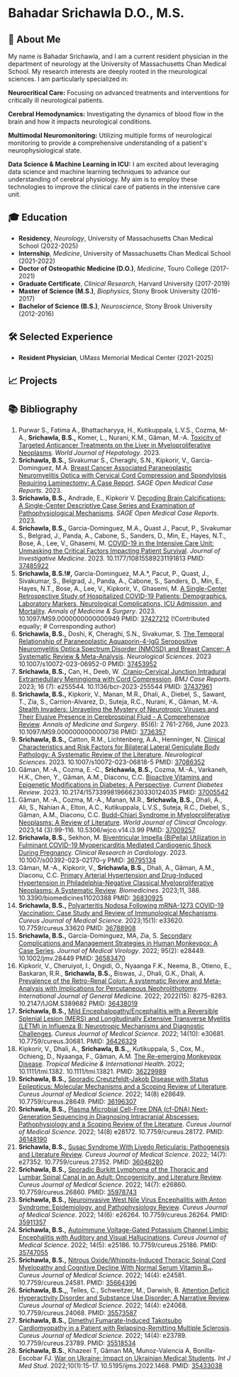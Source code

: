 # **Bahadar Srichawla D.O., M.S.**

## 🌟 About Me
My name is Bahadar Srichawla, and I am a current resident physician in the department of neurology at the University of Massachusetts Chan Medical School. My research interests are deeply rooted in the rneurological sciences. I am particularly specialized in:

**Neurocritical Care:** Focusing on advanced treatments and interventions for critically ill neurological patients.

**Cerebral Hemodynamics:** Investigating the dynamics of blood flow in the brain and how it impacts neurological conditions.

**Multimodal Neuromonitoring:** Utilizing multiple forms of neurological monitoring to provide a comprehensive understanding of a patient's neurophysiological state.

**Data Science & Machine Learning in ICU:** I am excited about leveraging data science and machine learning techniques to advance our understanding of cerebral physiology. My aim is to employ these technologies to improve the clinical care of patients in the intensive care unit.

## 🎓 Education
* **Residency**, _Neurology_, University of Massachusetts Chan Medical School (2022-2025)
* **Internship**, _Medicine_, University of Massachusetts Chan Medical School (2021-2022)
* **Doctor of Osteopathic Medicine (D.O.)**, _Medicine_, Touro College (2017-2021)
* **Graduate Certificate**, _Clinical Research_,  Harvard University (2017-2019)
* **Master of Science (M.S.)**, _Biophysics_, Stony Brook University (2016-2017)
* **Bachelor of Science (B.S.)**, _Neuroscience_, Stony Brook University (2012-2016)
  
## 🛠 Selected Experience
* **Resident Physician**, UMass Memorial Medical Center (2021-2025)


## 📈 Projects

## 📚 Bibliography 
1.	Purwar S., Fatima A., Bhattacharyya, H., Kutikuppala, L.V.S., Cozma, M-A., **Srichawla, B.S.,** Komer, L., Nurani, K.M., Găman, M.-A. <ins>Toxicity of Targeted Anticancer Treatments on the Liver in Myeloproliferative Neoplasms</ins>. _World Journal of Hepatology_. 2023. 								
2.	**Srichawla, B.S.,** Sivakumar S., Cheraghi, S.N., Kipkorir, V., Garcia-Dominguez, M.A. <ins>Breast Cancer Associated Paraneoplastic Neuromyelitis Optica with Cervical Cord Compression and Spondylosis Requiring Laminectomy: A Case Report</ins>. _SAGE Open Medical Case Reports_. 2023.					
3.	**Srichawla, B.S.,** Andrade, E., Kipkorir V. <ins>Decoding Brain Calcifications: A Single-Center Descriptive Case Series and Examination of Pathophysiological Mechanisms</ins>. _SAGE Open Medical Case Reports_. 2023.	
4.	**Srichawla, B.S.,** Garcia-Dominguez, M.A., Quast J., Pacut, P., Sivakumar S., Belgrad, J., Panda, A., Cabone, S., Sanders, D., Min, E., Hayes, N.T., Bose, A., Lee, V., Ghasemi, M. <ins>COVID-19 in the Intensive Care Unit: Unmasking the Critical Factors Impacting Patient Survival</ins>. _Journal of Investigative Medicine_. 2023. 10.1177/10815589231191813 PMID: [37485922](https://pubmed.ncbi.nlm.nih.gov/37485922/)
5. **Srichawla, B.S.!#,** Garcia-Dominguez, M.A.*, Pacut, P., Quast, J., Sivakumar, S., Belgrad, J., Panda, A., Cabone, S., Sanders, D., Min, E., Hayes, N.T., Bose, A., Lee, V., Kipkorir, V., Ghasemi, M. <ins>A Single-Center Retrospective Study of Hospitalized COVID-19 Patients: Demographics, Laboratory Markers, Neurological Complications, ICU Admission, and Mortality</ins>. _Annals of Medicine & Surgery_. 2023. 10.1097/MS9.0000000000000949 PMID: [37427212](https://pubmed.ncbi.nlm.nih.gov/37427212/) (!Contributed equally; # Corresponding author)
6.	**Srichawla, B.S.,** Doshi, K, Cheraghi, S.N., Sivakumar, S. <ins>The Temporal Relationship of Paraneoplastic Aquaporin-4-IgG Seropositive Neuromyelitis Optica Spectrum Disorder (NMOSD) and Breast Cancer: A Systematic Review & Meta-Analysis</ins>. _Neurological Sciences_. 2023 10.1007/s10072-023-06952-0 PMID: [37453952](https://pubmed.ncbi.nlm.nih.gov/37453952/)													
7.	**Srichawla, B.S.,** Can, H., Deeb, W. ,<ins>Cranio-Cervical Junction Intradural Extramedullary Meningioma with Cord Compression</ins>. _BMJ Case Reports_. 2023; 16 (7): e255544. 10.1136/bcr-2023-255544 PMID: [37437961](https://pubmed.ncbi.nlm.nih.gov/37437961/)										
8.	**Srichawla, B.S.,** Kipkorir, V., Manan, M.R., Dhali, A., Diebel, S., Sawant, T., Zia, S., Carrion-Alvarez, D., Suteja, R.C., Nurani, K., Găman, M.-A. <ins>Stealth Invaders: Unraveling the Mystery of Neurotropic Viruses and Their Elusive Presence in Cerebrospinal Fluid - A Comprehensive Review</ins>. _Annals of Medicine and Surgery_. 85(6): 2	761-2766, June 2023. 10.1097/MS9.0000000000000736 PMID: [3736357](https://pubmed.ncbi.nlm.nih.gov/37363567/)									
9.	**Srichawla, B.S.,** Catton, R.M., Lichtenberg, A.A., Henninger, N. <ins>Clinical Characteristics and Risk Factors for Bilateral Lateral Geniculate Body Pathology: A Systematic Review of the Literature</ins>. _Neurological Sciences_. 2023. 10.1007/s10072-023-06818-5 PMID: [37086352](https://pubmed.ncbi.nlm.nih.gov/37086352/)							
10.	Găman, M.-A., Cozma, E.-C., **Srichawla, B.S.,** Cozma, M.-A., Varkaneh, H.K., Chen, Y., Găman, A.M., Diaconu, C.C. <ins>Bioactive Vitamins and Epigenetic Modifications in Diabetes: A Perspective</ins>. _Current Diabetes Review_. 2023. 10.2174/1573399819666230330124035 PMID: [37005542](https://pubmed.ncbi.nlm.nih.gov/37005542/)							
11.	Găman, M.-A., Cozma, M.-A., Manan, M.R., **Srichawla, B.S.,** Dhali, A., Ali, S., Nahian A., Elton, A.C., Kutikuppala, L.V.S., Suteja, R.C., Diebel, S., Găman, A.M., Diaconu, C.C. <ins>Budd-Chiari Syndrome in Myeloproliferative Neoplasms: A Review of Literature</ins>. _World Journal of Clinical Oncology_. 2023;14 (3):99-116. 10.5306/wjco.v14.i3.99 PMID: [37009257](https://pubmed.ncbi.nlm.nih.gov/37009527/)													 
12.	**Srichawla, B.S.,** Sekhon, M. <ins>Biventricular Impella (BiPella) Utilization in Fulminant COVID-19 Myopericarditis Mediated Cardiogenic Shock During Pregnancy</ins>. _Clinical Research in Cardiology_. 2023. 10.1007/s00392-023-02170-y PMID: [36795134](https://pubmed.ncbi.nlm.nih.gov/36795134/)												
13.	Găman, M.-A., Kipkorir, V., **Srichawla, B.S.,** Dhali, A., Găman, A.M., Diaconu, C.C. <ins>Primary Arterial Hypertension and Drug-Induced Hypertension in Philadelphia-Negative Classical Myeloproliferative Neoplasms: A Systematic Review</ins>. _Biomedicines_. 2023;11, 388. 10.3390/biomedicines11020388 PMID: [36830925](https://pubmed.ncbi.nlm.nih.gov/36830925/)
14.	**Srichawla, B.S.,** <ins>Polyarteritis Nodosa Following mRNA-1273 COVID-19 Vaccination: Case Study and Review of Immunological Mechanisms</ins>. _Cureus Journal of Medical Science_. 2023;15(1): e33620. 10.7759/cureus.33620 PMID: [36788908](https://pubmed.ncbi.nlm.nih.gov/36788908/)													
15.	**Srichawla, B.S.,** Garcia-Dominguez, MA, Zia, S. <ins>Secondary Complications and Management Strategies in Human Monkeypox: A Case Series</ins>. _Journal of Medical Virology_. 2022; 95(2): e28449. 10.1002/jmv.28449 PMID: [36583470](https://pubmed.ncbi.nlm.nih.gov/36583470/)
16.	Kipkorir, V., Cheruiyot, I., Ongidi, O., Nyaanga F.K., Neema, B., Otieno, E., Baskaran, R.R., **Srichawla, B.S.,** Biswas, J., Dhali, G.K., Dhali, A. <ins>Prevalence of the Retro-Renal Colon: A systematic Review and Meta-Analysis with Implications for Percutaneous Nephrolithotomy</ins>. _International Journal of General Medicine_. 2022; 2022(15): 8275-8283. 10.2147/IJGM.S389682 PMID: [36438019](https://pubmed.ncbi.nlm.nih.gov/36438019/)
17.	**Srichawla, B.S.,** <ins>Mild Encephalopathy/Encephalitis with a Reversible Splenial Lesion (MERS) and Longitudinally Extensive Transverse Myelitis (LETM) in Influenza B: Neurotropic Mechanisms and Diagnostic Challenges</ins>. _Cureus Journal of Medical Science_. 2022; 14(10): e30681. 10.7759/cureus.30681. PMID: [36426329](https://pubmed.ncbi.nlm.nih.gov/36426329/)
18.	Kipkorir, V., Dhali, A., **Srichawla, B.S.,**, Kutikuppala, S., Cox, M., Ochieng, D., Nyaanga, F., Găman, A.M. <ins>The Re-emerging Monkeypox Disease</ins>. _Tropical Medicine & International Health_. 2022; 10.1111/tmi.1382. 10.1111/tmi.13821. PMID: [36229989](https://pubmed.ncbi.nlm.nih.gov/36229989/)
19.	**Srichawla, B.S.,** <ins>Sporadic Creutzfeldt-Jakob Disease with Status Epilepticus: Molecular Mechanisms and a Scoping Review of Literature</ins>. _Cureus Journal of Medical Science_. 2022; 14(8) e28649. 10.7759/cureus.28649. PMID: [36196307](https://pubmed.ncbi.nlm.nih.gov/36196307/)
20.	**Srichawla, B.S.,** <ins>Plasma Microbial Cell-Free DNA (cf-DNA) Next-Generation Sequencing in Diagnosing Intracranial Abscesses: Pathophysiology and a Scoping Review of the Literature</ins>. _Cureus Journal of Medical Science_. 2022; 14(8) e28172. 10.7759/cureus.28172. PMID: [36148190](https://pubmed.ncbi.nlm.nih.gov/36148190/) 
21.	**Srichawla, B.S.,** <ins>Susac Syndrome With Livedo Reticularis: Pathogenesis and Literature Review</ins>. _Cureus Journal of Medical Science_. 2022; 14(7): e27352. 10.7759/cureus.27352. PMID: [36046280](https://pubmed.ncbi.nlm.nih.gov/36046280/)
22.	**Srichawla, B.S.,** <ins>Sporadic Burkitt Lymphoma of the Thoracic and Lumbar Spinal Canal in an Adult: Oncogenicity, and Literature Review</ins>. _Cureus Journal of Medical Science_. 2022; 14(7): e26860. 10.7759/cureus.26860. PMID: [35978743](https://pubmed.ncbi.nlm.nih.gov/35978743/)
23.	**Srichawla, B.S.,** <ins>Neuroinvasive West Nile Virus Encephalitis with Anton Syndrome: Epidemiology, and Pathophysiology Review</ins>. _Cureus Journal of Medical Science_. 2022; 14(6): e26264. 10.7759/cureus.26264. PMID: [35911357](https://pubmed.ncbi.nlm.nih.gov/35911357/) 
24.	**Srichawla, B.S.,** <ins>Autoimmune Voltage-Gated Potassium Channel Limbic Encephalitis with Auditory and Visual Hallucinations</ins>. _Cureus Journal of Medical Science_. 2022; 14(5): e25186. 10.7759/cureus.25186. PMID: [35747055](https://pubmed.ncbi.nlm.nih.gov/35747055/)
25.	**Srichawla, B.S.,** <ins>Nitrous Oxide/Whippits-Induced Thoracic Spinal Cord Myelopathy and Cognitive Decline With Normal Serum Vitamin B₁₂</ins>. _Cureus Journal of Medical Science_. 2022; 14(4): e24581. 10.7759/cureus.24581. PMID: [35664396](https://pubmed.ncbi.nlm.nih.gov/35664396/)
26.	**Srichawla, B.S.,**, Telles, C., Schweitzer, M., Darwish, B. <ins>Attention Deficit Hyperactivity Disorder and Substance Use Disorder: A Narrative Review</ins>. _Cureus Journal of Medical Science_. 2022; 14(4): e24068. 10.7759/cureus.24068. PMID: [35573587](https://pubmed.ncbi.nlm.nih.gov/35573587/)
27.	**Srichawla, B.S.,** <ins>Dimethyl Fumarate-Induced Takotsubo Cardiomyopathy in a Patient with Relapsing-Remitting Multiple Sclerosis</ins>. _Cureus Journal of Medical Science_. 2022; 14(4): e23789. 10.7759/cureus.23789. PMID: [35518534](https://pubmed.ncbi.nlm.nih.gov/35518534/)
28.	**Srichawla, B.S.**, Khazeei T, Găman MA, Munoz-Valencia A, Bonilla-Escobar FJ. <ins>War on Ukraine: Impact on Ukrainian Medical Students</ins>. _Int J Med Stud_. 2022;10(1):15-17. 10.5195/ijms.2022.1468. PMID: [35433038](https://pubmed.ncbi.nlm.nih.gov/35433038/)
